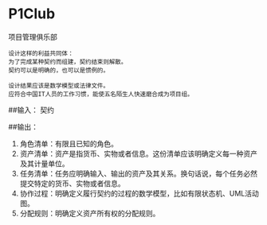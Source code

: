 P1Club
=========

项目管理俱乐部

	设计这样的利益共同体：
	为了完成某种契约而组建，契约结束则解散。
	契约可以是明确的，也可以是惯例的。

    设计结果应该是数学模型或法律文件。
	应符合中国IT人员的工作习惯，能使五名陌生人快速磨合成为项目组。

##输入：
契约

##输出：
1. 角色清单：有限且已知的角色。
2. 资产清单：资产是指货币、实物或者信息。这份清单应该明确定义每一种资产及其计量单位。
3. 任务清单：任务应明确输入、输出的资产及其关系。换句话说，每个任务必然提交特定的货币、实物或者信息。
4. 协作过程：明确定义履行契约的过程的数学模型，比如有限状态机、UML活动图。
5. 分配规则：明确定义资产所有权的分配规则。